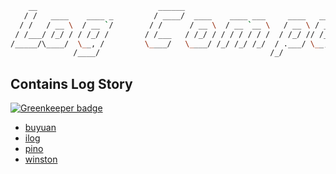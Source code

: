 ```bash
    __                           ______                                                  
   / /   ____    ____ _         / ____/  ____    ____ ___     ____   ____ _   _____  ___ 
  / /   / __ \  / __ `/        / /      / __ \  / __ `__ \   / __ \ / __ `/  / ___/ / _ \
 / /___/ /_/ / / /_/ /        / /___   / /_/ / / / / / / /  / /_/ // /_/ /  / /    /  __/
/_____/\____/  \__, /         \____/   \____/ /_/ /_/ /_/  / .___/ \__,_/  /_/     \___/ 
              /____/                                      /_/                            

```

## Contains Log Story

[![Greenkeeper badge](https://badges.greenkeeper.io/foliejs/log-compare.svg)](https://greenkeeper.io/)

* [buyuan](https://github.com/trentm/node-bunyan)
* [ilog](https://github.com/teambition/ilog)
* [pino](https://github.com/pinojs/pino)
* [winston](https://github.com/winstonjs/winston)
